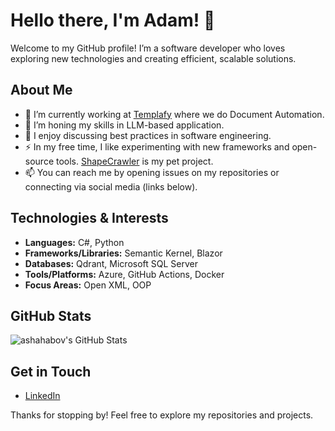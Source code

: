 # Hello there, I'm Adam! 👋

Welcome to my GitHub profile! I’m a software developer who loves exploring new technologies and creating efficient, scalable solutions.

## About Me
- 🔭 I’m currently working at [Templafy](https://www.templafy.com) where we do Document Automation.
- 🌱 I’m honing my skills in LLM-based application.
- 💬 I enjoy discussing best practices in software engineering.
- ⚡ In my free time, I like experimenting with new frameworks and open-source tools. [ShapeCrawler](https://github.com/ShapeCrawler/ShapeCrawler) is my pet project.
- 📫 You can reach me by opening issues on my repositories or connecting via social media (links below).

## Technologies & Interests
- **Languages:** C#, Python
- **Frameworks/Libraries:** Semantic Kernel, Blazor
- **Databases:** Qdrant, Microsoft SQL Server
- **Tools/Platforms:** Azure, GitHub Actions, Docker 
- **Focus Areas:** Open XML, OOP

## GitHub Stats
![ashahabov's GitHub Stats](https://github-readme-stats.vercel.app/api?username=ashahabov&show_icons=true&theme=tokyonight)

## Get in Touch
- [LinkedIn](https://linkedin.com/in/ashahabov)

Thanks for stopping by! Feel free to explore my repositories and projects.
